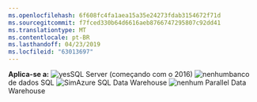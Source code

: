 ```yaml
---
ms.openlocfilehash: 6f608fc4fa1aea15a35e24273fdab3154672f71d
ms.sourcegitcommit: f7fced330b64d6616aeb8766747295807c92dd41
ms.translationtype: MT
ms.contentlocale: pt-BR
ms.lasthandoff: 04/23/2019
ms.locfileid: "63013697"
---
```

<Token>**Aplica-se a:** ![yes](media/yes.png)SQL Server (começando com o 2016) ![nenhum](media/no.png)banco de dados SQL ![Sim](media/yes.png)Azure SQL Data Warehouse ![nenhum](media/no.png) Parallel Data Warehouse </Token>

